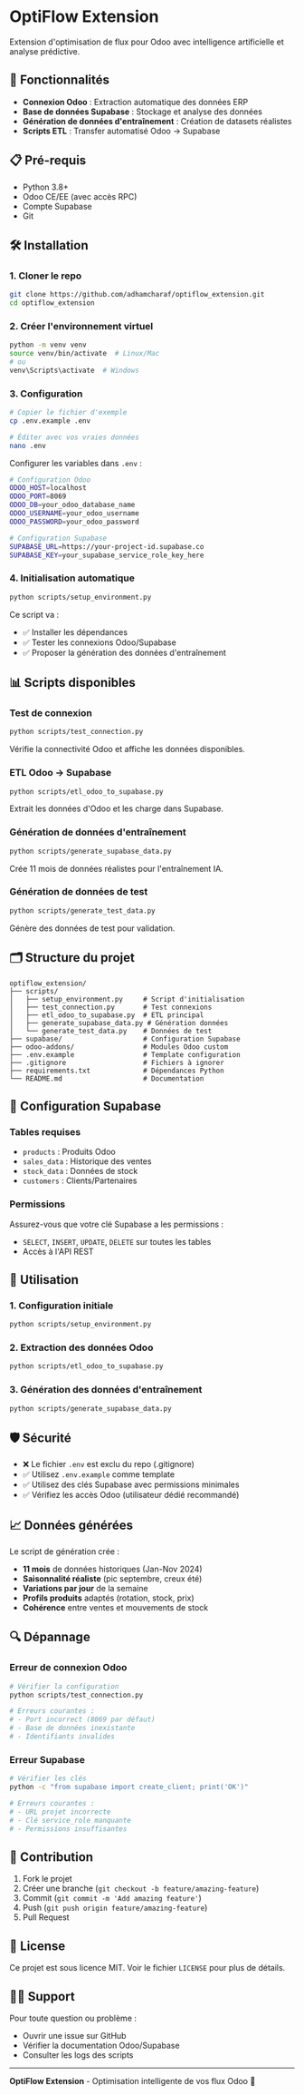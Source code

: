 # OptiFlow Extension

Extension d'optimisation de flux pour Odoo avec intelligence artificielle et analyse prédictive.

## 🚀 Fonctionnalités

- **Connexion Odoo** : Extraction automatique des données ERP
- **Base de données Supabase** : Stockage et analyse des données
- **Génération de données d'entraînement** : Création de datasets réalistes
- **Scripts ETL** : Transfer automatisé Odoo → Supabase

## 📋 Pré-requis

- Python 3.8+
- Odoo CE/EE (avec accès RPC)
- Compte Supabase
- Git

## 🛠️ Installation

### 1. Cloner le repo
```bash
git clone https://github.com/adhamcharaf/optiflow_extension.git
cd optiflow_extension
```

### 2. Créer l'environnement virtuel
```bash
python -m venv venv
source venv/bin/activate  # Linux/Mac
# ou
venv\Scripts\activate  # Windows
```

### 3. Configuration
```bash
# Copier le fichier d'exemple
cp .env.example .env

# Éditer avec vos vraies données
nano .env
```

Configurer les variables dans `.env` :
```bash
# Configuration Odoo
ODOO_HOST=localhost
ODOO_PORT=8069
ODOO_DB=your_odoo_database_name
ODOO_USERNAME=your_odoo_username
ODOO_PASSWORD=your_odoo_password

# Configuration Supabase
SUPABASE_URL=https://your-project-id.supabase.co
SUPABASE_KEY=your_supabase_service_role_key_here
```

### 4. Initialisation automatique
```bash
python scripts/setup_environment.py
```

Ce script va :
- ✅ Installer les dépendances
- ✅ Tester les connexions Odoo/Supabase
- ✅ Proposer la génération des données d'entraînement

## 📊 Scripts disponibles

### Test de connexion
```bash
python scripts/test_connection.py
```
Vérifie la connectivité Odoo et affiche les données disponibles.

### ETL Odoo → Supabase
```bash
python scripts/etl_odoo_to_supabase.py
```
Extrait les données d'Odoo et les charge dans Supabase.

### Génération de données d'entraînement
```bash
python scripts/generate_supabase_data.py
```
Crée 11 mois de données réalistes pour l'entraînement IA.

### Génération de données de test
```bash
python scripts/generate_test_data.py
```
Génère des données de test pour validation.

## 🗂️ Structure du projet

```
optiflow_extension/
├── scripts/
│   ├── setup_environment.py     # Script d'initialisation
│   ├── test_connection.py       # Test connexions
│   ├── etl_odoo_to_supabase.py  # ETL principal
│   ├── generate_supabase_data.py # Génération données
│   └── generate_test_data.py    # Données de test
├── supabase/                    # Configuration Supabase
├── odoo-addons/                 # Modules Odoo custom
├── .env.example                 # Template configuration
├── .gitignore                   # Fichiers à ignorer
├── requirements.txt             # Dépendances Python
└── README.md                    # Documentation
```

## 🔧 Configuration Supabase

### Tables requises
- `products` : Produits Odoo
- `sales_data` : Historique des ventes
- `stock_data` : Données de stock
- `customers` : Clients/Partenaires

### Permissions
Assurez-vous que votre clé Supabase a les permissions :
- `SELECT`, `INSERT`, `UPDATE`, `DELETE` sur toutes les tables
- Accès à l'API REST

## 🚦 Utilisation

### 1. Configuration initiale
```bash
python scripts/setup_environment.py
```

### 2. Extraction des données Odoo
```bash
python scripts/etl_odoo_to_supabase.py
```

### 3. Génération des données d'entraînement
```bash
python scripts/generate_supabase_data.py
```

## 🛡️ Sécurité

- ❌ Le fichier `.env` est exclu du repo (.gitignore)
- ✅ Utilisez `.env.example` comme template
- ✅ Utilisez des clés Supabase avec permissions minimales
- ✅ Vérifiez les accès Odoo (utilisateur dédié recommandé)

## 📈 Données générées

Le script de génération crée :
- **11 mois** de données historiques (Jan-Nov 2024)
- **Saisonnalité réaliste** (pic septembre, creux été)
- **Variations par jour** de la semaine
- **Profils produits** adaptés (rotation, stock, prix)
- **Cohérence** entre ventes et mouvements de stock

## 🔍 Dépannage

### Erreur de connexion Odoo
```bash
# Vérifier la configuration
python scripts/test_connection.py

# Erreurs courantes :
# - Port incorrect (8069 par défaut)
# - Base de données inexistante
# - Identifiants invalides
```

### Erreur Supabase
```bash
# Vérifier les clés
python -c "from supabase import create_client; print('OK')"

# Erreurs courantes :
# - URL projet incorrecte
# - Clé service_role manquante
# - Permissions insuffisantes
```

## 🤝 Contribution

1. Fork le projet
2. Créer une branche (`git checkout -b feature/amazing-feature`)
3. Commit (`git commit -m 'Add amazing feature'`)
4. Push (`git push origin feature/amazing-feature`)
5. Pull Request

## 📄 License

Ce projet est sous licence MIT. Voir le fichier `LICENSE` pour plus de détails.

## 🙋‍♂️ Support

Pour toute question ou problème :
- Ouvrir une issue sur GitHub
- Vérifier la documentation Odoo/Supabase
- Consulter les logs des scripts

---

**OptiFlow Extension** - Optimisation intelligente de vos flux Odoo 🚀

